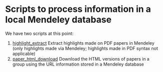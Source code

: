 # Scripts to process information in a local Mendeley database

We have two scripts at this point: 
1. [highlight_extract](highlight_extract) Extract highlights made on PDF papers in Mendeley (only highlights made via Mendeley; highlights made in PDF syntax not applicable)
2. [paper_html_download](paper_html_download) Download the HTML versions of papers in a group using the URL information stored in a Mendeley database

